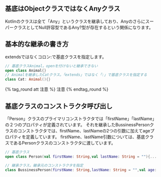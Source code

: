 
## 基底はObjectクラスではなくAnyクラス
Kotlinのクラスは全て「Any」というクラスを継承しており、AnyのさらにスーパークラスとしてNull許容型であるAny?型が存在するという関係になります。

## 基本的な継承の書き方
extendsではなくコロン:で基底クラスを指定します。
```kt
// 基底クラスAnimal。openを付けないと継承できない
open class Animal{}
// Animalを継承したCatクラス。「extends」ではなく「:」で基底クラスを指定する
class Cat: Animal(){}
```
{% tag_round att 注意 %}
注意
{% endtag_round %}

## 基底クラスのコンストラクタ呼び出し
「Person」クラスのプライマリコンストラクタでは「firstName」「lastName」の２つのプロパティが定義されています。
それを継承したBussinessPersonクラスのコンストラクタでは、firstName、lastNameの2つの引数に加えてageプロパティを定義しています。
firstName、lastName引数については、基底クラスであるPersonクラスのコンストラクタに渡しています。
```kt
// 基底クラス
open class Person(val firstName: String,val lastName: String = ""){....}

// 継承クラス。継承元のコンストラクタを指定
class BussinessPerson(firstName: String,lastName: String = "",val age: Int) : Person (firstName,lastName){....}
```
